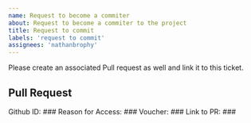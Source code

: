 ```yaml
---
name: Request to become a commiter 
about: Request to become a commiter to the project
title: Request to commit
labels: 'request to commit'
assignees: 'nathanbrophy'
---
```


Please create an associated Pull request as well and link it to this ticket.

## Pull Request

<!--
Make sure to include the same information here as in the pull request
-->

Github ID: _###_
Reason for Access: _###_
Voucher: _###_ <!-- commit access requires vouching from someone in the community -->
Link to PR: _###_ <!-- Remember to change the CONTRIBUTING.md file with your name added to the list -->
